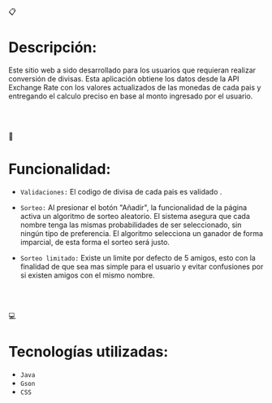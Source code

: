 <br></br>
:clipboard:<h1>Descripción:</h1>
<p>Este sitio web a sido desarrollado para los usuarios que requieran realizar conversión de divisas.
Esta aplicación obtiene los datos desde la API Exchange Rate con los valores actualizados de las monedas de cada pais y entregando el calculo preciso en base al monto ingresado por el usuario.</p>

<br></br>

:wrench:<h1>Funcionalidad:</h1>
- `Validaciones:`
El codigo de divisa de cada pais es validado .

- `Sorteo:`
Al presionar el botón "Añadir", la funcionalidad de la página activa un algoritmo de sorteo aleatorio. El sistema asegura que cada nombre tenga las mismas probabilidades de ser seleccionado, sin ningún tipo de preferencia. El algoritmo selecciona un ganador de forma imparcial, de esta forma el sorteo será justo.

- `Sorteo limitado:`
Existe un limite por defecto de 5 amigos, esto con la finalidad de que sea mas simple para el usuario y evitar confusiones por si existen amigos con el mismo nombre.

<br></br>

:computer:<h1>Tecnologías utilizadas:</h1>
- `Java`
- `Gson`
- `CSS`

